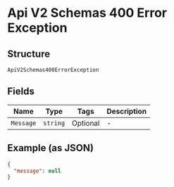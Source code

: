 
# Api V2 Schemas 400 Error Exception

## Structure

`ApiV2Schemas400ErrorException`

## Fields

| Name | Type | Tags | Description |
|  --- | --- | --- | --- |
| `Message` | `string` | Optional | - |

## Example (as JSON)

```json
{
  "message": null
}
```

